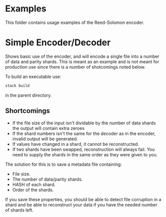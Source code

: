 # Examples

This folder contains usage examples of the Reed-Solomon encoder.

# Simple Encoder/Decoder

Shows basic use of the encoder, and will encode a single file into a number of
data and parity shards. This is meant as an example and is not meant for production use
since there is a number of shotcomings noted below.

To build an executable use:

```bash
stack build
```

in the parent directory.

## Shortcomings
* If the file size of the input isn't dividable by the number of data shards
  the output will contain extra zeroes
* If the shard numbers isn't the same for the decoder as in the
  encoder, invalid output will be generated.
* If values have changed in a shard, it cannot be reconstructed.
* If two shards have been swapped, reconstruction will always fail.
  You need to supply the shards in the same order as they were given to you.

The solution for this is to save a metadata file containing:

* File size.
* The number of data/parity shards.
* HASH of each shard.
* Order of the shards.

If you save these properties, you should be able to detect file corruption in a shard and be able to reconstruct your data if you have the needed number of shards left.
